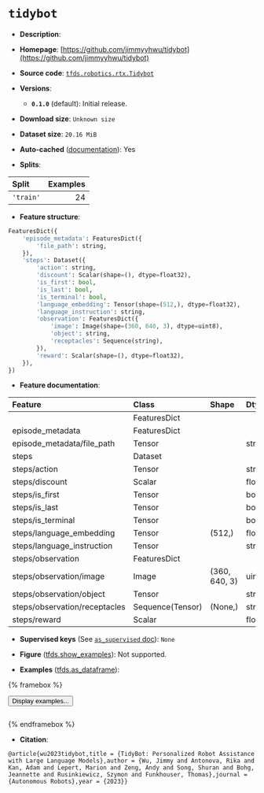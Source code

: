 <div itemscope itemtype="http://schema.org/Dataset">
  <div itemscope itemprop="includedInDataCatalog" itemtype="http://schema.org/DataCatalog">
    <meta itemprop="name" content="TensorFlow Datasets" />
  </div>
  <meta itemprop="name" content="tidybot" />
  <meta itemprop="description" content="&#10;&#10;To use this dataset:&#10;&#10;```python&#10;import tensorflow_datasets as tfds&#10;&#10;ds = tfds.load(&#x27;tidybot&#x27;, split=&#x27;train&#x27;)&#10;for ex in ds.take(4):&#10;  print(ex)&#10;```&#10;&#10;See [the guide](https://www.tensorflow.org/datasets/overview) for more&#10;informations on [tensorflow_datasets](https://www.tensorflow.org/datasets).&#10;&#10;" />
  <meta itemprop="url" content="https://www.tensorflow.org/datasets/catalog/tidybot" />
  <meta itemprop="sameAs" content="https://github.com/jimmyyhwu/tidybot" />
  <meta itemprop="citation" content="@article{wu2023tidybot,title = {TidyBot: Personalized Robot Assistance with Large Language Models},author = {Wu, Jimmy and Antonova, Rika and Kan, Adam and Lepert, Marion and Zeng, Andy and Song, Shuran and Bohg, Jeannette and Rusinkiewicz, Szymon and Funkhouser, Thomas},journal = {Autonomous Robots},year = {2023}}" />
</div>

# `tidybot`


*   **Description**:

*   **Homepage**:
    [https://github.com/jimmyyhwu/tidybot](https://github.com/jimmyyhwu/tidybot)

*   **Source code**:
    [`tfds.robotics.rtx.Tidybot`](https://github.com/tensorflow/datasets/tree/master/tensorflow_datasets/robotics/rtx/rtx.py)

*   **Versions**:

    *   **`0.1.0`** (default): Initial release.

*   **Download size**: `Unknown size`

*   **Dataset size**: `20.16 MiB`

*   **Auto-cached**
    ([documentation](https://www.tensorflow.org/datasets/performances#auto-caching)):
    Yes

*   **Splits**:

Split     | Examples
:-------- | -------:
`'train'` | 24

*   **Feature structure**:

```python
FeaturesDict({
    'episode_metadata': FeaturesDict({
        'file_path': string,
    }),
    'steps': Dataset({
        'action': string,
        'discount': Scalar(shape=(), dtype=float32),
        'is_first': bool,
        'is_last': bool,
        'is_terminal': bool,
        'language_embedding': Tensor(shape=(512,), dtype=float32),
        'language_instruction': string,
        'observation': FeaturesDict({
            'image': Image(shape=(360, 640, 3), dtype=uint8),
            'object': string,
            'receptacles': Sequence(string),
        }),
        'reward': Scalar(shape=(), dtype=float32),
    }),
})
```

*   **Feature documentation**:

Feature                       | Class            | Shape         | Dtype   | Description
:---------------------------- | :--------------- | :------------ | :------ | :----------
                              | FeaturesDict     |               |         |
episode_metadata              | FeaturesDict     |               |         |
episode_metadata/file_path    | Tensor           |               | string  |
steps                         | Dataset          |               |         |
steps/action                  | Tensor           |               | string  |
steps/discount                | Scalar           |               | float32 |
steps/is_first                | Tensor           |               | bool    |
steps/is_last                 | Tensor           |               | bool    |
steps/is_terminal             | Tensor           |               | bool    |
steps/language_embedding      | Tensor           | (512,)        | float32 |
steps/language_instruction    | Tensor           |               | string  |
steps/observation             | FeaturesDict     |               |         |
steps/observation/image       | Image            | (360, 640, 3) | uint8   |
steps/observation/object      | Tensor           |               | string  |
steps/observation/receptacles | Sequence(Tensor) | (None,)       | string  |
steps/reward                  | Scalar           |               | float32 |

*   **Supervised keys** (See
    [`as_supervised` doc](https://www.tensorflow.org/datasets/api_docs/python/tfds/load#args)):
    `None`

*   **Figure**
    ([tfds.show_examples](https://www.tensorflow.org/datasets/api_docs/python/tfds/visualization/show_examples)):
    Not supported.

*   **Examples**
    ([tfds.as_dataframe](https://www.tensorflow.org/datasets/api_docs/python/tfds/as_dataframe)):

<!-- mdformat off(HTML should not be auto-formatted) -->

{% framebox %}

<button id="displaydataframe">Display examples...</button>
<div id="dataframecontent" style="overflow-x:auto"></div>
<script>
const url = "https://storage.googleapis.com/tfds-data/visualization/dataframe/tidybot-0.1.0.html";
const dataButton = document.getElementById('displaydataframe');
dataButton.addEventListener('click', async () => {
  // Disable the button after clicking (dataframe loaded only once).
  dataButton.disabled = true;

  const contentPane = document.getElementById('dataframecontent');
  try {
    const response = await fetch(url);
    // Error response codes don't throw an error, so force an error to show
    // the error message.
    if (!response.ok) throw Error(response.statusText);

    const data = await response.text();
    contentPane.innerHTML = data;
  } catch (e) {
    contentPane.innerHTML =
        'Error loading examples. If the error persist, please open '
        + 'a new issue.';
  }
});
</script>

{% endframebox %}

<!-- mdformat on -->

*   **Citation**:

```
@article{wu2023tidybot,title = {TidyBot: Personalized Robot Assistance with Large Language Models},author = {Wu, Jimmy and Antonova, Rika and Kan, Adam and Lepert, Marion and Zeng, Andy and Song, Shuran and Bohg, Jeannette and Rusinkiewicz, Szymon and Funkhouser, Thomas},journal = {Autonomous Robots},year = {2023}}
```

